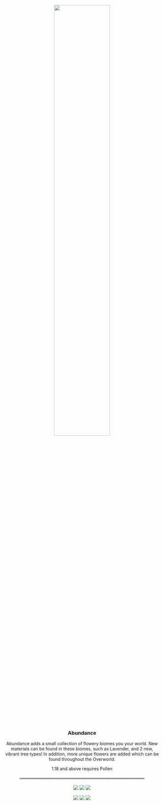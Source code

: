 <p align="center"><img src="https://raw.githubusercontent.com/teamauroramods/Abundance/1.18.x/forge/src/main/resources/logo.png" width=60%></p>
<h3 align="center">Abundance</h3>

<p align="center">Abundance adds a small collection of flowery biomes you your world. New materials can be found in these biomes, such as Lavender, and 2 new, vibrant tree types! In addition, more unique flowers are added which can be found throughout the Overworld.

</p>
<p align="center">
  1.18 and above requires Pollen
</p>
<p align="center">
═════════════════════════════════════════
</p>
<p align="center">
  <a href="https://discord.gg/VzXSCFp"><img src="https://img.shields.io/discord/440256241932173323?label=&color=d8a1ff&labelColor=b572cd&logo=Discord&logoColor=d8a1ff&style=for-the-badge"></a>
  <a href="https://twitter.com/teamauroramods"><img src="https://img.shields.io/twitter/follow/teamauroramods?label=&color=d8a1ff&labelColor=b572cd&logo=Twitter&logoColor=d8a1ff&style=for-the-badge"></a>
  <a href="https://github.com/teamauroramods/Abundance/blob/1.18.x/LICENSE"><img src="https://img.shields.io/badge/License-All%20rights%20reserved-red.svg?style=for-the-badge&color=d8a1ff&labelColor=b572cd"></a>
</p>
<p align="center">
  <img src="https://img.shields.io/badge/-Downloads-orange?style=for-the-badge&color=e04e14">
  <a href="https://www.curseforge.com/minecraft/mc-mods/better-badlands"><img src="http://cf.way2muchnoise.eu/395502.svg?badge_style=for_the_badge"></a>
  <a href="https://www.curseforge.com/minecraft/mc-mods/better-badlands"><img src="http://cf.way2muchnoise.eu/versions/395502.svg?badge_style=for_the_badge"></a>
</p>